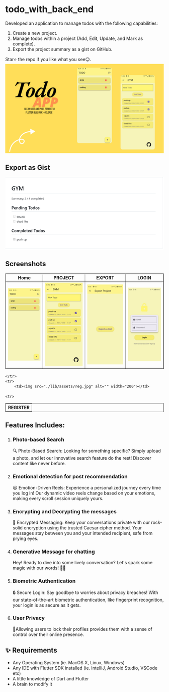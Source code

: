 # todo_with_back_end
 
Developed an application to manage todos with the following capabilities:
1. Create a new project.
2. Manage todos within a project (Add, Edit, Update, and Mark as complete).
3. Export the project summary as a gist on GitHub.

Star⭐ the repo if you like what you see😉.
![bmi (820 x 360 px)](https://raw.githubusercontent.com/nibinpsreenivas/todo_with_back_end/refs/heads/master/lib/assets/Add%20a%20subheading.png)

## Export as Gist
![bmi (820 x 360 px)](https://raw.githubusercontent.com/nibinpsreenivas/todo_with_back_end/refs/heads/master/lib/assets/Screenshot%202024-10-30%20212857.png)

## Screenshots
    
<table border>
    <tr>
        <th style="text-align:center">Home</th>
      <th style="text-align:center">PROJECT</th>
        <th style="text-align:center">EXPORT</th>
        <th style="text-align:center">LOGIN</th>
    </tr>
    <tr>
        <td><img src="./lib/assets/home.jpg" alt="" width="220"></td>
        <td><img src="./lib/project.jpg" alt="" width="220"></td>
          <td><img src="./lib/assets/export.jpg" alt="" width="220"></td>
         <td><img src="./lib/assets/login.jpg" alt="" width="220"></td>
    </tr>
<table border>
    <tr>
        <th style="text-align:center">REGISTER</th>
     
       
    </tr>
    <tr>
        <td><img src="./lib/assets/reg.jpg" alt="" width="200"></td>
        
    <tr>
</table>



## Features Includes:  

1. ### Photo-based Search
   🔍 Photo-Based Search: Looking for something specific? Simply upload a photo, and let our innovative search feature do the rest! Discover content like never before.
   
3. ### Emotional detection for post recommendation
   😃 Emotion-Driven Reels: Experience a personalized journey every time you log in! Our dynamic video reels change based on your emotions, making every scroll session uniquely yours.
   
5. ### Encrypting and Decrypting the messages
    🔐 Encrypted Messaging: Keep your conversations private with our rock-solid encryption using the trusted Caesar cipher method. Your messages stay between you and your intended recipient, safe from prying eyes.
    
6. ### Generative Message for chatting
   Hey! Ready to dive into some lively conversation? Let's spark some magic with our words! 💬✨
   
7. ### Biometric Authentication
   🔒 Secure Login: Say goodbye to worries about privacy breaches! With our state-of-the-art biometric authentication, like fingerprint recognition, your login is as secure as it gets.
   
9. ### User Privacy
   🔏Allowing users to lock their profiles provides them with a sense of control over their online presence.

 
## ✨ Requirements

* Any Operating System (ie. MacOS X, Linux, Windows)
* Any IDE with Flutter SDK installed (ie. IntelliJ, Android Studio, VSCode etc)
* A little knowledge of Dart and Flutter
* A brain to modify it
 
